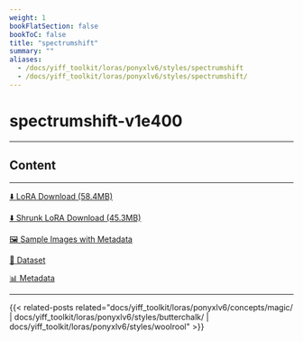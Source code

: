 ```yaml
---
weight: 1
bookFlatSection: false
bookToC: false
title: "spectrumshift"
summary: ""
aliases:
  - /docs/yiff_toolkit/loras/ponyxlv6/styles/spectrumshift
  - /docs/yiff_toolkit/loras/ponyxlv6/styles/spectrumshift/
---
```


<!--markdownlint-disable MD025 MD033 -->

# spectrumshift-v1e400

---

## Content

---

[⬇️ LoRA Download (58.4MB)](https://huggingface.co/rakki194/yt/resolve/main/ponyxl_loras/spectrumshift-v1e400.safetensors?download=true)

[⬇️ Shrunk LoRA Download (45.3MB)](https://huggingface.co/rakki194/yt/resolve/main/ponyxl_loras_shrunk_2/spectrumshift-v1e400_frockpt1_th-3.55.safetensors?download=true)

[🖼️ Sample Images with Metadata](https://huggingface.co/k4d3/yiff_toolkit/tree/main/static/{})

[📐 Dataset](https://huggingface.co/datasets/k4d3/furry/tree/main/by_spectrumshift)

[📊 Metadata](https://huggingface.co/k4d3/yiff_toolkit/raw/main/ponyxl_loras/spectrumshift-v1e400.json)

---

<!--
HUGO_SEARCH_EXCLUDE_START
-->
{{< related-posts related="docs/yiff_toolkit/loras/ponyxlv6/concepts/magic/ | docs/yiff_toolkit/loras/ponyxlv6/styles/butterchalk/ | docs/yiff_toolkit/loras/ponyxlv6/styles/woolrool" >}}
<!--
HUGO_SEARCH_EXCLUDE_END
-->
